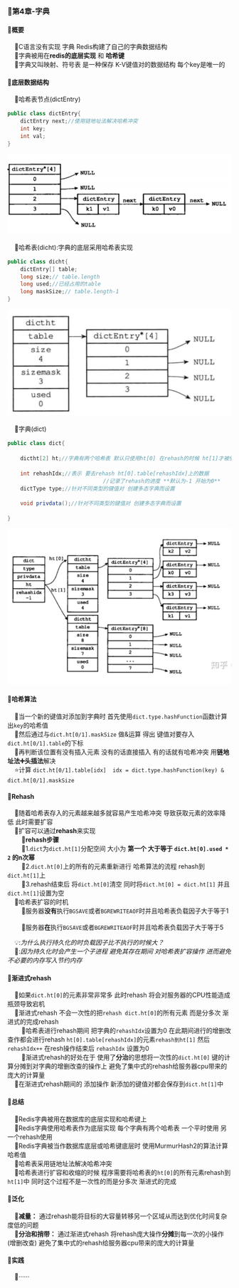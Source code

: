 ### 📌第4章-字典

#### 🔻概要

        🔸C语言没有实现 字典 Redis构建了自己的字典数据结构
        
        🔸字典被用在**redis的底层实现** 和 **哈希键**
        
        🔸字典又叫映射、符号表 是一种保存 K-V键值对的数据结构 每个key是唯一的

#### 🔻底层数据结构
     
🔸哈希表节点(dictEntry)
```java
public class dictEntry{
	dictEntry next;//使用链地址法解决哈希冲突
	int key;
	int val;
}
```
![dictEntry](asset/2.png)
        
        🔸哈希表(dicht):字典的底层采用哈希表实现

```java
public class dicht{
	dictEntry[] table;
	long size;// table.length
	long used;//已经占用的table
	long maskSize;// table.length-1
}
```
![dicht](asset/1.png)
        
️        🔸字典(dict)

```java
public class dict{
	
	dictht[2] ht;//字典有两个哈希表 默认只使用ht[0] 在rehash的时候 ht[1]才被使用

	int rehashIdx;//表示 要去rehash ht[0].table[rehashIdx]上的数据 
							  //记录了rehash的进度 **默认为-1 开始为0**
	dictType type;//针对不同类型的键值对 创建多态字典而设置
    
	void privdata();//针对不同类型的键值对 创建多态字典而设置
	
}
```

![dict](asset/3.png)
#### 🔻哈希算法

      
🔸当一个新的键值对添加到字典时 首先使用`dict.type.hashFunction`函数计算出`key`的哈希值
        
        🔸然后通过与`dict.ht[0/1].maskSize` 做&运算 得出 键值对要存入`dict.ht[0/1].table`的下标
        
        🔸再判断该位置有没有插入元素 没有的话直接插入 有的话就有哈希冲突 用**链地址法➕头插法**解决
        
        ⭐️计算 `dict.ht[0/1].table[idx]  idx = dict.type.hashFunction(key) & dict.ht[0/1].maskSize`

#### 🔻Rehash
     
🔸随着哈希表存入的元素越来越多就容易产生哈希冲突 导致获取元素的效率降低 此时需要扩容
     
      🔸扩容可以通过**rehash**来实现 
        
              🔹**rehash步骤** 
    
              🔹1.`dict`为`dict.ht[1]`分配空间 大小为 **第一个 大于等于 `dict.ht[0].used * 2` 的n次幂**
    
              🔹2.`dict.ht[0]`上的所有的元素重新进行 哈希算法的流程  rehash到`dict.ht[1]`上
    
              🔹3.rehash结束后 将`dict.ht[0]`清空 同时将`dict.ht[0] = dict.ht[1]` 并且`dict.ht[1]`设置为空
   
     🔸哈希表扩容的时机
         
              🔹服务器**没有**执行`BGSAVE`或者`BGREWRITEAOF`时并且哈希表负载因子大于等于1
        
              🔹服务器**在**执行`BGSAVE`或者`BGREWRITEAOF`时并且哈希表负载因子大于等于5

      
💡:*为什么执行持久化的时负载因子比不执行的时候大？*
      
     
       💬:*因为持久化时会产生一个子进程 避免其存在期间 对哈希表扩容操作 进而避免不必要的内存写入节约内存*

#### 🔻渐进式rehash   
  
  🔸如果`dict.ht[0]`的元素非常非常多 此时rehash 将会对服务器的CPU性能造成瓶颈导致宕机
     
    🔸渐进式rehash 不会一次性的把`rehash dict.ht[0]`的所有元素 而是分多次 渐进式的完成rehash
     
        🔹哈希表进行rehash期间 把字典的`rehashIdx`设置为0 在此期间进行的增删改查作都会进行rehash  `ht[0].table[rehashIdx]`的元素`rehash到ht[1]` 然后 `rehashIdx++` 在resh操作结束后 `rehashIdx` 设置为0 
     
        
🔹渐进式rehash的好处在于 使用了**分治**的思想将一次性的`dict.ht[0]` 键的计算分摊到对字典的增删改查的操作上 避免了集中式的rehash给服务器cpu带来的庞大的计算量
   
    🔸在渐进式rehash期间的 添加操作 新添加的键值对都会保存到`dict.ht[1]`中

#### 🔻总结
  
  🔸Redis字典被用在数据库的底层实现和哈希键上
   
    🔸Redis字典使用哈希表作为底层实现 每个字典有两个哈希表 一个平时使用 另一个rehash使用
   
    🔸Redis字典被当作数据库底层或哈希键底层时 使用MurmurHash2的算法计算哈希值
   
    🔸哈希表采用链地址法解决哈希冲突
   
    🔸哈希表进行扩容和收缩的时候 程序需要将哈希表的`ht[0]`的所有元素rehash到`ht[1]`中 同时这个过程不是一次性的而是分多次 渐进式的完成
#### 🔻泛化
    🔸**减量：** 通过rehash能将目标的大容量转移另一个区域从而达到优化时间复杂度低的问题
    
    🔸**分治和捎带：** 通过渐进式rehash 将rehash庞大操作**分摊**到每一次的小操作(增删改查) 避免了集中式的rehash给服务器cpu带来的庞大的计算量
#### 🔻实践
  
  🔸······
